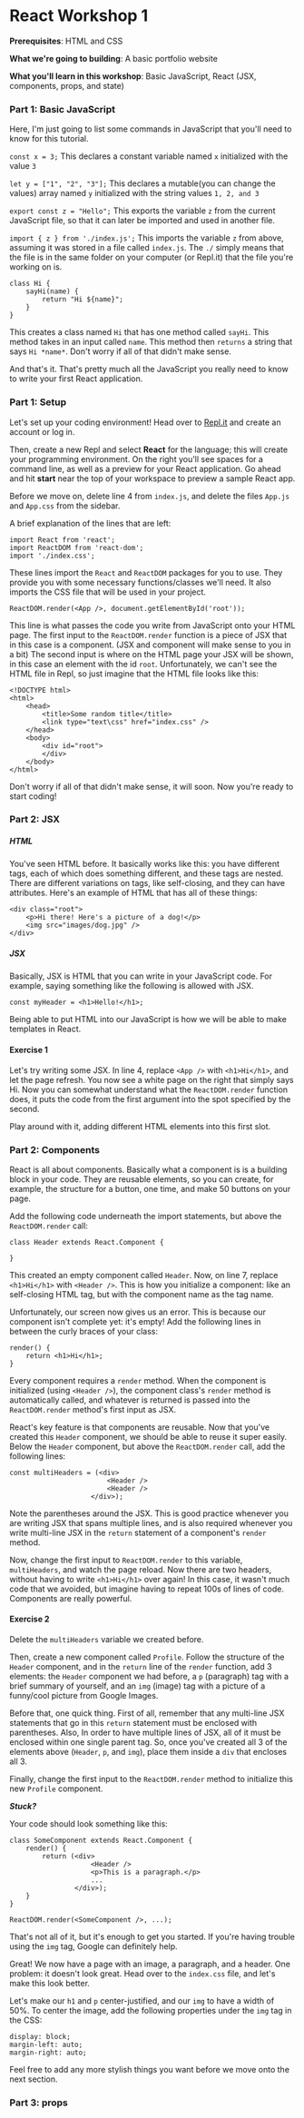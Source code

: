 # React Workshop 1

**Prerequisites**: HTML and CSS

**What we're going to building**: A basic portfolio website

**What you'll learn in this workshop**: Basic JavaScript, React (JSX, components, props, and state)

### Part 1: Basic JavaScript

Here, I'm just going to list some commands in JavaScript that you'll need to know for this
tutorial.

`const x = 3;`  This declares a constant variable named `x` initialized with the value `3`

`let y = ["1", "2", "3"];`  This declares a mutable(you can change the values) array named `y` initialized with the string values `1, 2, and 3`

`export const z = "Hello";` This exports the variable `z` from the current JavaScript file, so that it can later be imported and used in another file.

`import { z } from './index.js';` This imports the variable `z` from above, assuming it was stored in a file called `index.js`. The `./` simply means that the file is in the same folder on your computer (or Repl.it) that the file you're working on is.

```
class Hi {    
    sayHi(name) {
        return "Hi ${name}";
    }
}
```
This creates a class named `Hi` that has one method called `sayHi`. This method takes in an input called `name`. This method then `returns` a string that says `Hi *name*`. Don't worry if all of that didn't make sense.

And that's it. That's pretty much all the JavaScript you really need to know to write your
first React application.

### Part 1: Setup

Let's set up your coding environment! Head over to [Repl.it](http://repl.it) and create an account or log in.

Then, create a new Repl and select **React** for the language; this will create your programming environment. On the right you'll see spaces for a command line, as well as a preview for your React application. Go ahead and hit **start** near the top of your workspace to preview a sample React app.

Before we move on, delete line 4 from `index.js`, and delete the files `App.js` and `App.css` from the sidebar.

A brief explanation of the lines that are left:

```
import React from 'react';
import ReactDOM from 'react-dom';
import './index.css';
```
These lines import the `React` and `ReactDOM` packages for you to use. They provide you with some necessary functions/classes we'll need. It also imports the CSS file that will be used in your project.

```
ReactDOM.render(<App />, document.getElementById('root'));
```
This line is what passes the code you write from JavaScript onto your HTML page. The first input to the `ReactDOM.render` function is a piece of JSX that in this case is a component. (JSX and component will make sense to you in a bit) The second input is where on the HTML page your JSX will be shown, in this case an element with the id `root`. Unfortunately, we can't see the HTML file in Repl, so just imagine that the HTML file looks like this:

```
<!DOCTYPE html>
<html>
    <head>
        <title>Some random title</title>
        <link type="text\css" href="index.css" />
    </head>
    <body>
        <div id="root">
        </div>
    </body>
</html>
```

Don't worry if all of that didn't make sense, it will soon. Now you're ready to start coding!

### Part 2: JSX

##### HTML

You've seen HTML before. It basically works like this: you have different tags, each
of which does something different, and these tags are nested. There are different
variations on tags, like self-closing, and they can have attributes. Here's an example of HTML that has all of these things:

```
<div class="root">
    <p>Hi there! Here's a picture of a dog!</p>
    <img src="images/dog.jpg" />
</div>
```

##### JSX

Basically, JSX is HTML that you can write in your JavaScript code. For example, saying something like the following is allowed with JSX.

`const myHeader = <h1>Hello!</h1>;`

Being able to put HTML into our JavaScript is how we will be able to make templates in React.

#### **Exercise 1**

Let's try writing some JSX. In line 4, replace `<App />` with `<h1>Hi</h1>`, and let the page refresh. You now see a white page on the right that simply says Hi. Now you can somewhat understand what the `ReactDOM.render` function does, it puts the code from the first argument into the spot specified by the second.

Play around with it, adding different HTML elements into this first slot.


### Part 2: Components

React is all about components. Basically what a component is is a building block in your code. They are reusable elements, so you can create, for example, the structure for a button, one time, and make 50 buttons on your page.

Add the following code underneath the import statements, but above the `ReactDOM.render` call:

```
class Header extends React.Component {

}
```

This created an empty component called `Header`. Now, on line 7, replace `<h1>Hi</h1>` with `<Header />`. This is how you initialize a component: like an self-closing HTML tag, but with the component name as the tag name.

Unfortunately, our screen now gives us an error. This is because our component isn't complete yet: it's empty! Add the following lines in between the curly braces of your class:

```
render() {
    return <h1>Hi</h1>;
}
```

Every component requires a `render` method. When the component is initialized (using `<Header />`), the component class's `render` method is automatically called, and whatever is returned is passed into the `ReactDOM.render` method's first input as JSX.

React's key feature is that components are reusable. Now that you've created this `Header` component, we should be able to reuse it super easily. Below the `Header` component, but above the `ReactDOM.render` call, add the following lines:

```
const multiHeaders = (<div>
                        <Header />
                        <Header />
                    </div>);
```

Note the parentheses around the JSX. This is good practice whenever you are writing JSX that spans multiple lines, and is also required whenever you write multi-line JSX in the `return` statement of a component's `render` method.

Now, change the first input to `ReactDOM.render` to this variable, `multiHeaders`, and watch the page reload. Now there are two headers, without having to write `<h1>Hi</h1>` over again! In this case, it wasn't much code that we avoided, but imagine having to repeat 100s of lines of code. Components are really powerful.

#### **Exercise 2**

Delete the `multiHeaders` variable we created before.

Then, create a new component called `Profile`. Follow the structure of the `Header` component, and in the `return` line of the `render` function, add 3 elements: the `Header` component we had before, a `p` (paragraph) tag with a brief summary of yourself, and an `img` (image) tag with a picture of a funny/cool picture from Google Images.

Before that, one quick thing. First of all, remember that any multi-line JSX statements that go in this `return` statement must be enclosed with parentheses. Also, In order to have multiple lines of JSX, all of it must be enclosed within one single parent tag. So, once you've created all 3 of the elements above (`Header`, `p`, and `img`), place them inside a `div` that encloses all 3.

Finally, change the first input to the `ReactDOM.render` method to initialize this new `Profile` component.

***Stuck?***

Your code should look something like this:
```
class SomeComponent extends React.Component {
    render() {
        return (<div>
                    <Header />
                    <p>This is a paragraph.</p>
                    ...
                </div>);
    }
}

ReactDOM.render(<SomeComponent />, ...);
```
That's not all of it, but it's enough to get you started. If you're having trouble using the `img` tag, Google can definitely help.

Great! We now have a page with an image, a paragraph, and a header. One problem: it doesn't look great. Head over to the `index.css` file, and let's make this look better.

Let's make our `h1` and `p` center-justified, and our `img` to have a width of 50%. To center the image, add the following properties under the `img` tag in the CSS:

```
display: block;
margin-left: auto;
margin-right: auto;
```
Feel free to add any more stylish things you want before we move onto the next section.

### Part 3: props
